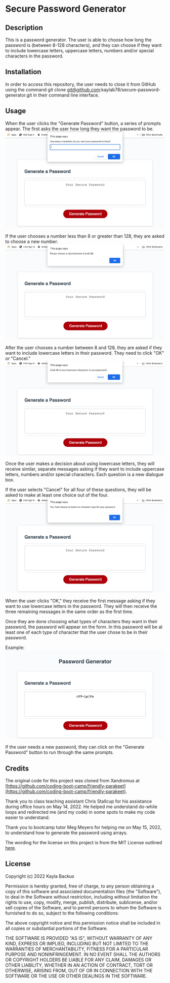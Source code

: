 # Secure Password Generator

## Description
This is a password generator. The user is able to choose how long the password is (between 8-128 characters), and they can choose if they want to include lowercase letters, uppercase letters, numbers and/or special characters in the password.

## Installation
In order to access this repository, the user needs to close it from GitHub using the command git clone git@github.com:kaylab78/secure-password-generator.git in their command line interface.

## Usage
When the user clicks the "Generate Password" button, a series of prompts appear. The first asks the user how long they want the password to be.
![A red button says "Generate Password" below a white form with the title "Generate a Password." A dialogue box is open on the screen, and it says "How many characters do you want your password to have?"](assets/images/screenshot-1.png)

If the user chooses a number less than 8 or greater than 128, they are asked to choose a new number.
![The dialogue box now says, "Please choose a value between 8 and 128."](assets/images/screenshot-2.png)

After the user chooses a number between 8 and 128, they are asked if they want to include lowercase letters in their password. They need to click "OK" or "Cancel."
![The dialogue box now says, "Click OK to use lowercase characters in your password."](assets/images/screenshot-3.png)

Once the user makes a decision about using lowercase letters, they will receive similar, separate messages asking if they want to include uppercase letters, numbers and/or special characters. Each question is a new dialogue box.

If the user selects "Cancel" for all four of these questions, they will be asked to make at least one choice out of the four.
![The dialogue box now says, "You must choose at least one character type for your password."](assets/images/screenshot-4.png)

When the user clicks "OK," they receive the first message asking if they want to use lowercase letters in the password. They will then receive the three remaining messages in the same order as the first time.

Once they are done choosing what types of characters they want in their password, the password will appear on the form. In this password will be at least one of each type of character that the user chose to be in their password.

Example:
![The form now has a series of random characters listed in it. The characters are lowercase r, uppercase P, number 9, dash, uppercase L, lowercase p, vertical bar, uppercase P, lowercase x.](assets/images/screenshot-5.png)

If the user needs a new password, they can click on the "Generate Password" button to run through the same prompts.

## Credits
The original code for this project was cloned from Xandromus at [https://github.com/coding-boot-camp/friendly-parakeet](https://github.com/coding-boot-camp/friendly-parakeet).

Thank you to class teaching assistant Chris Stallcup for his assistance during office hours on May 14, 2022. He helped me understand do-while loops and redirected me (and my code) in some spots to make my code easier to understand.

Thank you to bootcamp tutor Meg Meyers for helping me on May 15, 2022, to understand how to generate the password using arrays.

The wording for the license on this project is from the MIT License outlined [here](https://choosealicense.com/licenses/mit/).

## License
Copyright (c) 2022 Kayla Backus

Permission is hereby granted, free of charge, to any person obtaining a copy of this software and associated documentation files (the "Software"), to deal in the Software without restriction, including without limitation the rights to use, copy, modify, merge, publish, distribute, sublicense, and/or sell copies of the Software, and to permit persons to whom the Software is furnished to do so, subject to the following conditions:

The above copyright notice and this permission notice shall be included in all copies or substantial portions of the Software.

THE SOFTWARE IS PROVIDED "AS IS", WITHOUT WARRANTY OF ANY KIND, EXPRESS OR IMPLIED, INCLUDING BUT NOT LIMITED TO THE WARRANTIES OF MERCHANTABILITY, FITNESS FOR A PARTICULAR PURPOSE AND NONINFRINGEMENT. IN NO EVENT SHALL THE AUTHORS OR COPYRIGHT HOLDERS BE LIABLE FOR ANY CLAIM, DAMAGES OR OTHER LIABILITY, WHETHER IN AN ACTION OF CONTRACT, TORT OR OTHERWISE, ARISING FROM, OUT OF OR IN CONNECTION WITH THE SOFTWARE OR THE USE OR OTHER DEALINGS IN THE SOFTWARE.
